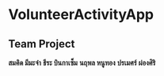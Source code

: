 # VolunteerActivityApp
## Team Project
**สมคิด  มีมะจ๋า**
**ธีระ  บินกาเซ็ม**
**นฤพล  หนูทอง**
**ปรเมศร์  ผ่องศิริ**
